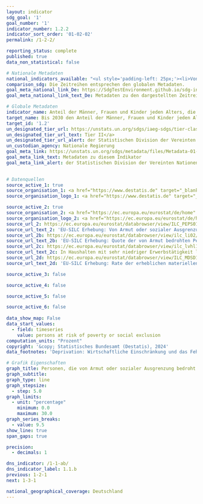 ```yaml
---
layout: indicator    
sdg_goal: '1'    
goal_number: '1'    
indicator_number: 1.2.2    
indicator_sort_order: '01-02-02'    
permalink: /1-2-2/    

reporting_status: complete    
published: true    
data_non_statistical: false    

# Nationale Metadaten    
national_indicators_available: "<ul style='padding-left: 25px;'><li>Von Armut oder sozialer Ausgrenzung bedrohte Personen</li> <li> Armutsgefährdungsquote</li> <li> In Haushalten mit sehr niedriger Erwerbstätigkeit lebende Personen</li> <li> Unter erheblicher materieller und sozialer Deprivation leidende Personen</li></ul>"    
comparison_sdg: Die Zeitreihen entsprechen den globalen Metadaten.    
goal_meta_national_link_De: https://SdgTestEnvironment.github.io/sdg-indicators/public/MetaDe/1.2.2.pdf
goal_meta_national_link_text_De: Metadaten zu den dargestellten Zeitreihen    

# Globale Metadaten    
indicator_name: Anteil der Männer, Frauen und Kinder jeden Alters, die in Armut in all ihren Dimensionen nach der jeweiligen nationalen Definition leben    
target_name: Bis 2030 den Anteil der Männer, Frauen und Kinder jeden Alters, die in Armut in all ihren Dimensionen nach der jeweiligen nationalen Definition leben, mindestens um die Hälfte senken    
target_id: '1.2'    
un_designated_tier_url: https://unstats.un.org/sdgs/iaeg-sdgs/tier-classification/'    
un_designated_tier_url_text: Tier II</a>    
un_designated_tier_url_alert: der Statistischen Division der Vereinten Nationen    
un_custodian_agency: Nationale Regierung    
goal_meta_link: https://unstats.un.org/sdgs/metadata/files/Metadata-01-02-02.pdf    
goal_meta_link_text: Metadaten zu diesem Indikator    
goal_meta_link_alert: der Statistischen Division der Vereinten Nationen    
    

# Datenquellen
source_active_1: true
source_organisation_1: <a href="https://www.destatis.de" target="_blank"> Statistisches Bundesamt (Destatis) </a>
source_organisation_logo_1: <a href="https://www.destatis.de" target="_blank"><img src="https://sdg-indikatoren.de/public/OrgImgDe/destatis.png" alt="Logo destatis" style="height:60px; width:148px"/></a>

source_active_2: true
source_organisation_2: <a href="https://ec.europa.eu/eurostat/de/home" target="_blank"> Statisches Amt der Europäischen Union (Eurostat) </a>
source_organisation_logo_2: <a href="https://ec.europa.eu/eurostat/de/home" target="_blank"><img src="https://sdg-indikatoren.de/public/OrgImgDe/eurostat.png" alt="Logo eurostat" style="height:60px; width:148px"/></a>
source_url_2: https://ec.europa.eu/eurostat/databrowser/view/ILC_PEPS01N/default/table?lang=de
source_url_text_2: 'EU-SILC Erhebung: Von Armut oder sozialer Ausgrenzung bedrohte Bevölkerung – Eurostat Tabelle [ilc_peps01n]'
source_url_2b: https://ec.europa.eu/eurostat/databrowser/view/ilc_li02/default/table?lang=de
source_url_text_2b: 'EU-SILC Erhebung: Quote der von Armut bedrohten Personen – Eurostat Tabelle [ilc_li02]'
source_url_2c: https://ec.europa.eu/eurostat/databrowser/view/ilc_lvhl11n/default/table?lang=de
source_url_text_2c: In Haushalten mit sehr niedriger Erwerbstätigkeit lebende Personen – Eurostat-Tabelle [ilc_lvhl11n]
source_url_2d: https://ec.europa.eu/eurostat/databrowser/view/ILC_MDSD11__custom_4946119/default/table?lang=de
source_url_text_2d: 'EU-SILC Erhebung: Rate der erheblichen materiellen und sozialen Deprivation – Eurostat Tabelle [ilc_mdsd11]'

source_active_3: false

source_active_4: false

source_active_5: false

source_active_6: false
    
data_show_map: False    
data_start_values: 
  - field: timeseries
    value: persons at risk of poverty or social exclusion    
computation_units: "Prozent"    
copyright: '&copy; Statistisches Bundesamt (Destatis), 2024'    
data_footnotes: 'Deprivation: Wirtschaftliche Einschränkung und das Fehlen langlebiger Gebrauchsgüter aus finanziellen Gründen.<br>• Aufgrund methodischer Änderungen sind die Ergebnisse ab 2020 nur eingeschränkt mit den Vorjahren vergleichbar.<br>• Die aktuell dargestellten Ergebnisse für 2020 und 2021 sind Endergebnisse, für 2022 Erstergebnisse.<br>• Daten sind teilweise erst ab 2015 verfügbar.'    

# Grafik Eigenschaften    
graph_title: Personen, die von Armut oder sozialer Ausgrenzung bedroht sind
graph_subtitle:     
graph_type: line
graph_stepsize: 
  - step: 5.0    
graph_limits:
  - unit: "percentage"
    minimum: 0.0
    maximum: 30.0
graph_series_breaks:
  - value: 9.5
show_line: true
span_gaps: true

precision:
  - decimals: 1    

dns_indicator: /1-1-ab/
dns_indicator_label: 1.1.b
previous: 1-2-1    
next: 1-3-1    

national_geographical_coverage: Deutschland    
---
```


<span></span>